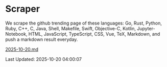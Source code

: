 # Scraper

We scrape the github trending page of these languages: Go, Rust, Python, Ruby, C++, C, Java, Shell, Makefile, Swift, Objective-C, Kotlin, Jupyter-Notebook, HTML, JavaScript, TypeScript, CSS, Vue, TeX, Markdown, and push a markdown result everyday.

[2025-10-20.md](https://github.com/yangwenmai/github-trending-backup/blob/master/2025-10-20.md)

Last Updated: 2025-10-20 04:00:07
